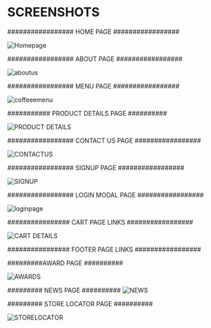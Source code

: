 # SCREENSHOTS

################# HOME PAGE #################


![Homepage](https://user-images.githubusercontent.com/107928378/215799789-22a11fda-5bab-4d12-a5f2-97a609e3e338.png)

################# ABOUT PAGE #################


![aboutus](https://user-images.githubusercontent.com/107928378/215800891-55178c37-039e-4cdb-94c1-e8c1041b99c2.png)

################# MENU PAGE #################

![coffeeemenu](https://user-images.githubusercontent.com/107928378/215801505-fb971825-df28-4be0-80c7-5c2e03760a75.png)

###########  PRODUCT DETAILS PAGE ##########

![PRODUCT DETAILS](https://user-images.githubusercontent.com/107928378/215805953-379f4b60-6869-428c-a82e-cfa2c25b0c93.png)


################# CONTACT US PAGE #################

![CONTACTUS](https://user-images.githubusercontent.com/107928378/215801920-21ddf90c-0d56-4c54-9cb4-f8fb80106dda.png)


################# SIGNUP PAGE #################

![SIGNUP](https://user-images.githubusercontent.com/107928378/215802100-0346023a-7f0f-449a-ad57-1e37fc2993ee.png)


################# LOGIN MODAL PAGE #################

![loginpage](https://user-images.githubusercontent.com/107928378/215802856-842d1d9b-bbf1-45e5-9d04-fb8529d5f9ef.png)


################ CART PAGE LINKS #################

![CART DETAILS](https://user-images.githubusercontent.com/107928378/215803493-6c12cbd3-253e-4d4a-8587-3b10aa4396ec.png)


################ FOOTER PAGE LINKS #################

#########AWARD PAGE ##########

![AWARDS](https://user-images.githubusercontent.com/107928378/215804226-c09273a8-c3de-4095-976f-f3e71147354c.png)

#########  NEWS PAGE ##########
![NEWS](https://user-images.githubusercontent.com/107928378/215804513-688d130e-f115-4305-978e-1f89924f003e.png)

#########  STORE LOCATOR PAGE ##########

![STORELOCATOR](https://user-images.githubusercontent.com/107928378/215804922-1c5b23a3-4bce-4d0c-840c-cd8faa99062a.png)





















